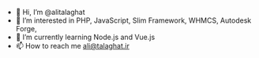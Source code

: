 - 👋 Hi, I’m @alitalaghat
- 👀 I’m interested in PHP, JavaScript, Slim Framework, WHMCS, Autodesk Forge, 
- 🌱 I’m currently learning Node.js and Vue.js
- 📫 How to reach me ali@talaghat.ir
